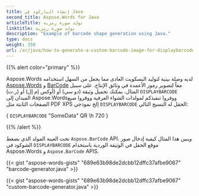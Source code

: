 ```yaml
---
title: إنشاء الباركود في Java
second_title: Aspose.Words for Java
articleTitle: تولد صورة رمزية
linktitle: تولد صورة رمزية
description: "Example of barcode shape generation using Java."
type: docs
weight: 350
url: /ar/java/how-to-generate-a-custom-barcode-image-for-displaybarcode-field/
---
```


{{% alert color="primary" %}}

Aspose.Words لديه وصلة بينية لتوليد البسكويت العادى مما يجعل من السهل استخدامه [Aspose.Words](https://products.aspose.com/words/java/) و [BarCode](https://products.aspose.com/barcode/java/) معاً لتصوير رموز الأعمدة في وثائق الإنتاج. على سبيل المثال، يمكنك تحميل وثيقة (دو سي) أو (أوكس إم إل) أو (ر.ت) `DISPLAYBARCODE` الميدان إلى Aspose.Wordsووفروا تنفيذكم لمولدات الشواء العرفية ووفروا صيغ الصفحات الثابتة مثل PDF XPS إلخ نموذجي `DISPLAYBARCODE` الحقل له النسيج التالي:

{ `DISPLAYBARCODE` "SomeData" QR \h 720 }

{{% /alert %}}

تحت العينة المولد الذي يضغط `Aspose.BarCode` API. ويبين هذا المثال كيفية إدخال صور الشوكود في `DISPLAYBARCODE` موقع الحقل في الوثيقة الوردية باستخدام Aspose.Words و `Aspose.BarCode` APIS.

{{< gist "aspose-words-gists" "689e63b98de2dcbb12dffc37afbe9067" "barcode-generator.java" >}}

{{< gist "aspose-words-gists" "689e63b98de2dcbb12dffc37afbe9067" "custom-barcode-generator.java" >}}
